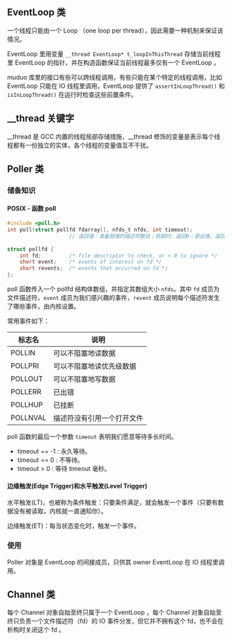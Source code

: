 ## EventLoop 类

一个线程只能由一个 Loop （one loop per thread），因此需要一种机制来保证该情况。

EventLoop 里用变量 `__thread EventLoop* t_loopInThisThread` 存储当前线程里 EventLoop 的指针，并在构造函数保证当前线程最多仅有一个 EventLoop 。

muduo 库里的接口有些可以跨线程调用，有些只能在某个特定的线程调用，比如 EventLoop 只能在 IO 线程里调用，EventLoop 提供了 `assertInLoopThread()` 和 `isInLoopThread()` 在运行时检查这些前置条件。

## __thread 关键字

\_\_thread 是 GCC 内置的线程局部存储措施，\_\_thread 修饰的变量是表示每个线程都有一份独立的实体，各个线程的变量值互不干扰。



## Poller 类

### 储备知识

#### POSIX - 函数 poll

```C
#include <poll.h>
int poll(struct pollfd fdarray[], nfds_t nfds, int timeout);
					// 返回值：准备就绪的描述符数目；若超时，返回0；若出错，返回-1
                        
struct pollfd {
    int fd;			/* file descriptor to check, or < 0 to ignore */
    short event;	/* events of interest on fd */
    short revents;	/* events that occurred on fd */
};
```

poll 函数传入一个 pollfd 结构体数组，并指定其数组大小 `nfds`。其中 `fd` 成员为文件描述符，`event` 成员为我们感兴趣的事件，`revent` 成员说明每个描述符发生了哪些事件，由内核设置。

常用事件如下：

| 标志名   | 说明                       |
| -------- | -------------------------- |
| POLLIN   | 可以不阻塞地读数据         |
| POLLPRI  | 可以不阻塞地读优先级数据   |
| POLLOUT  | 可以不阻塞地写数据         |
| POLLERR  | 已出错                     |
| POLLHUP  | 已挂断                     |
| POLLNVAL | 描述符没有引用一个打开文件 |

poll 函数的最后一个参数 `timeout` 表明我们愿意等待多长时间。

- timeout == -1 : 永久等待。
- timeout == 0  : 不等待。
- timeout > 0    : 等待 timeout 毫秒。

#### 边缘触发(Edge Trigger)和水平触发(Level Trigger)

水平触发(LT)，也被称为条件触发：只要条件满足，就会触发一个事件（只要有数据没有被读取，内核就一直通知你）。

边缘触发(ET)：每当状态变化时，触发一个事件。

### 使用

Poller 对象是 EventLoop 的间接成员，只供其 owner EventLoop 在 IO 线程里调用。

## Channel 类

每个 Channel 对象自始至终只属于一个 EventLoop ，每个 Channel 对象自始至终只负责一个文件描述符（fd）的 IO 事件分发，但它并不拥有这个 fd，也不会在析构时关闭这个 fd 。

